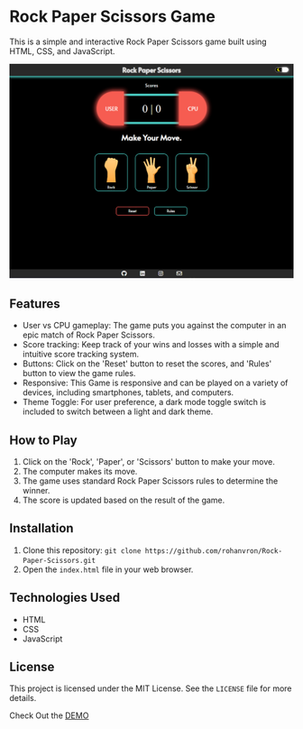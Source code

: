 # Rock Paper Scissors Game

This is a simple and interactive Rock Paper Scissors game built using HTML, CSS, and JavaScript.

<p align="center">
  <img  src="https://github.com/rohanvron/Rock-Paper-Scissors/blob/master/img/latestUI.PNG?raw=true">
</p>

## Features

- User vs CPU gameplay: The game puts you against the computer in an epic match of Rock Paper Scissors.
- Score tracking: Keep track of your wins and losses with a simple and intuitive score tracking system.
- Buttons: Click on the 'Reset' button to reset the scores, and 'Rules' button to view the game rules.
- Responsive: This Game is responsive and can be played on a variety of devices, including smartphones, tablets, and computers.
- Theme Toggle: For user preference, a dark mode toggle switch is included to switch between a light and dark theme.

## How to Play

1. Click on the 'Rock', 'Paper', or 'Scissors' button to make your move.
2. The computer makes its move.
3. The game uses standard Rock Paper Scissors rules to determine the winner.
4. The score is updated based on the result of the game.

## Installation

1. Clone this repository: `git clone https://github.com/rohanvron/Rock-Paper-Scissors.git`
2. Open the `index.html` file in your web browser.

## Technologies Used

- HTML
- CSS
- JavaScript

## License

This project is licensed under the MIT License. See the `LICENSE` file for more details.

Check Out the <a href="https://rohanvron.github.io/Rock-Paper-Scissors/"> DEMO </a>
